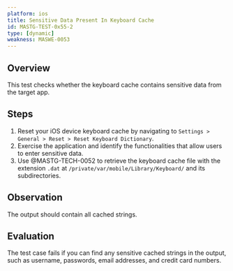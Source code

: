 ```yaml
---
platform: ios
title: Sensitive Data Present In Keyboard Cache
id: MASTG-TEST-0x55-2
type: [dynamic]
weakness: MASWE-0053
---
```


## Overview

This test checks whether the keyboard cache contains sensitive data from the target app.

## Steps

1. Reset your iOS device keyboard cache by navigating to `Settings > General > Reset > Reset Keyboard Dictionary`.
2. Exercise the application and identify the functionalities that allow users to enter sensitive data.
3. Use @MASTG-TECH-0052 to retrieve the keyboard cache file with the extension `.dat` at `/private/var/mobile/Library/Keyboard/` and its subdirectories.

## Observation

The output should contain all cached strings.

## Evaluation

The test case fails if you can find any sensitive cached strings in the output, such as username, passwords, email addresses, and credit card numbers.

